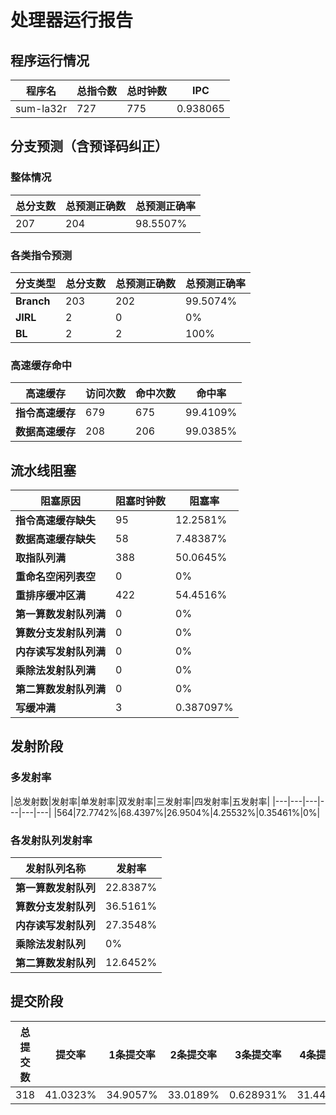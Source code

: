 # 处理器运行报告
## 程序运行情况
|程序名|总指令数|总时钟数|IPC|
|---|---|---|---|
|sum-la32r|727|775|0.938065|

## 分支预测（含预译码纠正）
### 整体情况
|总分支数|总预测正确数|总预测正确率|
|---|---|---|
|207|204|98.5507%|

### 各类指令预测
|分支类型|总分支数|总预测正确数|总预测正确率|
|---|---|---|---|
|**Branch**| 203 | 202 | 99.5074%|
|**JIRL**| 2 | 0 | 0%|
|**BL**| 2 | 2 | 100%|

### 高速缓存命中
|高速缓存|访问次数|命中次数|命中率|
|---|---|---|---|
|**指令高速缓存**| 679 | 675 | 99.4109%|
|**数据高速缓存**| 208 | 206 | 99.0385%|
## 流水线阻塞
|阻塞原因|阻塞时钟数|阻塞率|
|---|---|---|
|**指令高速缓存缺失**| 95 | 12.2581%|
|**数据高速缓存缺失**| 58 | 7.48387%|
|**取指队列满**| 388 | 50.0645%|
|**重命名空闲列表空**|0 | 0%|
|**重排序缓冲区满**|422 | 54.4516%|
|**第一算数发射队列满**|0 | 0%|
|**算数分支发射队列满**|0 | 0%|
|**内存读写发射队列满**|0 | 0%|
|**乘除法发射队列满**|0 | 0%|
|**第二算数发射队列满**|0 | 0%|
|**写缓冲满**|3 | 0.387097%|

## 发射阶段
### 多发射率
|总发射数|发射率|单发射率|双发射率|三发射率|四发射率|五发射率|
|---|---|---|---|---|---|
|564|72.7742%|68.4397%|26.9504%|4.25532%|0.35461%|0%|

### 各发射队列发射率
|发射队列名称|发射率|
|---|---|
|**第一算数发射队列**|22.8387%|
|**算数分支发射队列**|36.5161%|
|**内存读写发射队列**|27.3548%|
|**乘除法发射队列**|0%|
|**第二算数发射队列**|12.6452%|

## 提交阶段
|总提交数|提交率|1条提交率|2条提交率|3条提交率|4条提交率|
|---|---|---|---|---|---|
|318|41.0323%|34.9057%|33.0189%|0.628931%|31.4465%|
